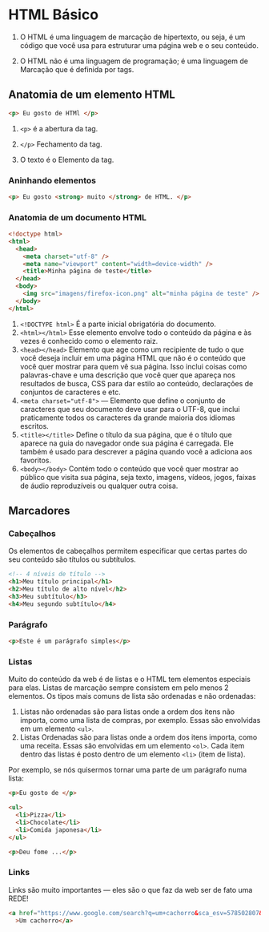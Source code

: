 # HTML Básico

1. O HTML é uma  linguagem de marcação de hipertexto, ou seja, é um código que você usa para estruturar uma página web e o seu conteúdo.

2. O HTML não é uma linguagem de programação; é uma linguagem de Marcação que é definida por tags.

## Anatomia de um elemento HTML

```HTML
<p> Eu gosto de HTMl </p>
```
1. ```<p>``` é a abertura da tag.

2. ```</p>``` Fechamento da tag.

3. O texto é o Elemento da tag.

### Aninhando elementos

```HTML
<p> Eu gosto <strong> muito </strong> de HTML. </p>
```

### Anatomia de um documento HTML

```HTML
<!doctype html>
<html>
  <head>
    <meta charset="utf-8" />
    <meta name="viewport" content="width=device-width" />
    <title>Minha página de teste</title>
  </head>
  <body>
    <img src="imagens/firefox-icon.png" alt="minha página de teste" />
  </body>
</html>
```

1. ```<!DOCTYPE html>``` É a parte inicial obrigatória do documento.
2. ```<html></html>```  Esse elemento envolve todo o conteúdo da página e às vezes é conhecido como o elemento raiz.
3. ```<head></head>``` Elemento que age como um recipiente de tudo o que você deseja incluir em uma página HTML que não é o conteúdo que você quer mostrar para quem vê sua página. Isso inclui coisas como palavras-chave e uma descrição que você quer que apareça nos resultados de busca, CSS para dar estilo ao conteúdo, declarações de conjuntos de caracteres e etc.
4. ```<meta charset="utf-8">``` —  Elemento que define o conjunto de caracteres que seu documento deve usar para o UTF-8, que inclui praticamente todos os caracteres da grande maioria dos idiomas escritos.
5. ```<title></title>```  Define o título da sua página, que é o título que aparece na guia do navegador onde sua página é carregada. Ele também é usado para descrever a página quando você a adiciona aos favoritos.
6. ```<body></body>``` Contém todo o conteúdo que você quer mostrar ao público que visita sua página, seja texto, imagens, vídeos, jogos, faixas de áudio reproduzíveis ou qualquer outra coisa.

## Marcadores

### Cabeçalhos

Os elementos de cabeçalhos permitem especificar que certas partes do seu conteúdo são títulos ou subtítulos.

``` HTML
<!-- 4 níveis de título -->
<h1>Meu título principal</h1>
<h2>Meu título de alto nível</h2>
<h3>Meu subtítulo</h3>
<h4>Meu segundo subtítulo</h4>
```

### Parágrafo

``` HTML
<p>Este é um parágrafo simples</p>
```

### Listas 

Muito do conteúdo da web é de listas e o HTML tem elementos especiais para elas. Listas de marcação sempre consistem em pelo menos 2 elementos. Os tipos mais comuns de lista são ordenadas e não ordenadas:

1. Listas não ordenadas são para listas onde a ordem dos itens não importa, como uma lista de compras, por exemplo. Essas são envolvidas em um elemento ```<ul>```.
2. Listas Ordenadas são para listas onde a ordem dos itens importa, como uma receita. Essas são envolvidas em um elemento ```<ol>```.
Cada item dentro das listas é posto dentro de um elemento ```<li>``` (item de lista).

Por exemplo, se nós quisermos tornar uma parte de um parágrafo numa lista:

```HTML
<p>Eu gosto de </p>

<ul>
  <li>Pizza</li>
  <li>Chocolate</li>
  <li>Comida japonesa</li>
</ul>

<p>Deu fome ...</p>

```

### Links
Links são muito importantes — eles são o que faz da web ser de fato uma REDE!
```HTML
<a href="https://www.google.com/search?q=um+cachorro&sca_esv=578502807&tbm=isch&sxsrf=AM9HkKk4o5BTREfHfUdickvEC0M5KzHgog:1698848952570&source=lnms&sa=X&ved=2ahUKEwil7eDCgaOCAxUbrpUCHUY6Dp4Q_AUoAXoECAMQAw&biw=1366&bih=619&dpr=1#imgrc=F-3KD-GXYHtdDM"
  >Um cachorro</a>
```
